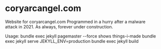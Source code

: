 # coryarcangel.com

Website for coryarcangel.com Programmed in a hurry after a malware attack in 2021. As always, forever under construction. 

Usage: 
bundle exec jekyll pagemaster --force shows things-i-made
bundle exec jekyll serve
JEKYLL_ENV=production bundle exec jekyll build


